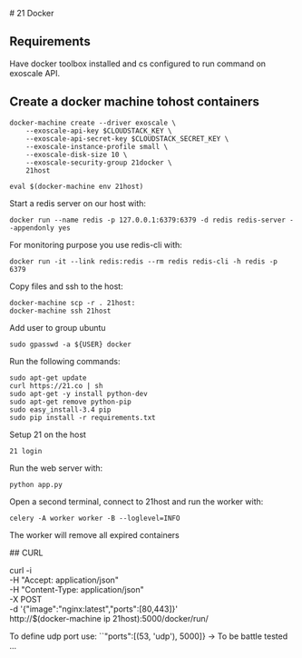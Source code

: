 # 21 Docker

## Requirements

Have docker toolbox installed and cs configured to run command on exoscale API.

## Create a docker machine tohost containers

    docker-machine create --driver exoscale \
        --exoscale-api-key $CLOUDSTACK_KEY \
        --exoscale-api-secret-key $CLOUDSTACK_SECRET_KEY \
        --exoscale-instance-profile small \
        --exoscale-disk-size 10 \
        --exoscale-security-group 21docker \
        21host

    eval $(docker-machine env 21host)

Start a redis server on our host with:

    docker run --name redis -p 127.0.0.1:6379:6379 -d redis redis-server --appendonly yes

For monitoring purpose you use redis-cli with:

    docker run -it --link redis:redis --rm redis redis-cli -h redis -p 6379

Copy files and ssh to the host:
    
    docker-machine scp -r . 21host:
    docker-machine ssh 21host

Add user to group ubuntu

    sudo gpasswd -a ${USER} docker

Run the following commands:

    sudo apt-get update
    curl https://21.co | sh
    sudo apt-get -y install python-dev
    sudo apt-get remove python-pip
    sudo easy_install-3.4 pip
    sudo pip install -r requirements.txt


Setup 21 on the host

    21 login

Run the web server with:

    python app.py

Open a second terminal, connect to 21host and run the worker with:

    celery -A worker worker -B --loglevel=INFO

The worker will remove all expired containers

## CURL

curl -i \
    -H "Accept: application/json" \
    -H "Content-Type: application/json" \
    -X POST \
    -d '{"image":"nginx:latest","ports":[80,443]}' \
    http://$(docker-machine ip 21host):5000/docker/run/

To define udp port use: ``"ports":[(53, 'udp'), 5000]} -> To be battle tested ...
